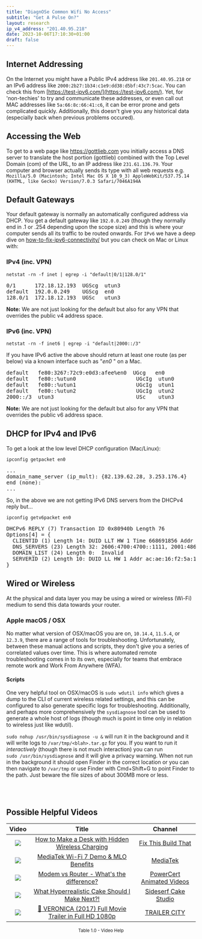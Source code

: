 ```yaml
---
title: "DiagnOSe Common Wifi No Access"
subtitle: "Get A Pulse On?"
layout: research
ip_v4_address: "201.40.95.218"
date: 2023-10-06T17:10:30+01:00
draft: false
---
```


## Internet Addressing
On the Internet you might have a Public IPv4 address like ```201.40.95.218``` or an IPv6 address like ```2000:2b27:1b34:c1e9:dd38:d5bf:43c7:5cac```. You can check this from [https://test-ipv6.com/](https://test-ipv6.com/). Yet, for 'non-techies' to try and communicate these addresses, or even call out MAC addresses like ```5a:66:8c:66:41:c6```, it can be error prone and gets complicated quickly. Additionally, this doesn't give you any historical data (especially back when previous problems occured).

## Accessing the Web
To get to a web page like https://gottlieb.com you initially access a DNS server to translate the host portion (gottlieb) combined with the Top Level Domain (com) of the URL, to an IP address like ```231.61.136.79```. Your computer and browser actually sends its type with all web requests e.g. <br>```Mozilla/5.0 (Macintosh; Intel Mac OS X 10_9_3) AppleWebKit/537.75.14 (KHTML, like Gecko) Version/7.0.3 Safari/7046A194A```

## Default Gateways
Your default gateway is normally an automatically configured address via DHCP. You get a default gateway like ```192.0.0.249``` (though they normally end in .1 or .254 depending upon the scope size) and this is where your computer sends all its traffic to be routed onwards. For ```IPv6``` we have a deep dive on [how-to-fix-ipv6-connectivity/](/blog/how-to-fix-ipv6-connectivity/) but you can check on Mac or Linux with:

### IPv4 (inc. VPN)
```netstat -rn -f inet | egrep -i "default|0/1|128.0/1"```

<pre>
0/1      172.18.12.193  UGScg  utun3
default  192.0.0.249    UGScg  en0
128.0/1  172.18.12.193  UGSc   utun3</pre>

**Note:** We are not just looking for the default but also for any VPN that overrides the public v4 address space.

### IPv6 (inc. VPN)
```netstat -rn -f inet6 | egrep -i "default|2000::/3"```

If you have IPv6 active the above should return at least one route (as per below) via a known interface such as "_en0_ " on a Mac. 

<pre>
default   fe80:3267:72c9:e0d3:afee%en0  UGcg   en0
default   fe80::%utun0                   UGcIg  utun0
default   fe80::%utun1                   UGcIg  utun1
default   fe80::%utun2                   UGcIg  utun2
2000::/3  utun3                          USc    utun3</pre>

**Note:** We are not just looking for the default but also for any VPN that overrides the public v6 address space.

## DHCP for IPv4 and IPv6

To get a look at the low level DHCP configuration (Mac/Linux): 

```ipconfig getpacket en0```

<pre>
...
domain_name_server (ip_mult): {82.139.62.28, 3.253.176.4}
end (none):
...</pre>

So, in the above we are not getting IPv6 DNS servers from the DHCPv4 reply but...

```ipconfig getv6packet en0```

<pre>
DHCPv6 REPLY (7) Transaction ID 0x80940b Length 76
Options[4] = {
  CLIENTID (1) Length 14: DUID LLT HW 1 Time 668691856 Addr 5a:66:8c:66:41:c6
  DNS_SERVERS (23) Length 32: 2606:4700:4700::1111, 2001:4860:4860::8844
  DOMAIN_LIST (24) Length 0:  Invalid
  SERVERID (2) Length 10: DUID LL HW 1 Addr ac:ae:16:f2:5a:16
}</pre>

## Wired or Wireless
At the physical and data layer you may be using a wired or wireless (Wi-Fi) medium to send this data towards your router. 

### Apple macOS / OSX
No matter what version of OSX/macOS you are on, ```10.14.4```, ```11.5.4```, or ```12.3.9```, there are a range of tools for troubleshooting. Unfortunately, between these manual actions and scripts, they don't give you a series of correlated values over time. This is where automated remote troubleshooting comes in to its own, especially for teams that embrace remote work and Work From Anywhere (WFA).

#### Scripts
One very helpful tool on OSX/macOS is ```sudo wdutil info``` which gives a dump to the CLI of current wireless related settings, and this can be configured to also generate specific logs for troubleshooting. Additionally, and perhaps more comprehensively the ```sysdiagnose``` tool can be used to generate a whole host of logs (though much is point in time only in relation to wireless just like wdutil).

```sudo nohup /usr/bin/sysdiagnose -u &``` will run it in the background and it will write logs to ```/var/tmp/<blah>.tar.gz``` for you. If you want to run it *interactively* (though there is not much interaction) you can run<br>```sudo /usr/bin/sysdiagnose``` and it will give a privacy warning. When not run in the background it should open Finder in the correct location or you can then navigate to ```/var/tmp``` or use Finder with Cmd+Shift+G to point Finder to the path. Just beware the file sizes of about 300MB more or less.

<br><br>
## Possible Helpful Videos

<link href="/plugins/lity/css/lity.min.css" rel="stylesheet">
<script src="/plugins/lity/js/lity.min.js"></script>
<div class="table1-start"></div>

|Video | Title | Channel |
| :---: | :---: | :---: |
|<a href="https://www.youtube.com/watch?v=hNgtcgiWJ0c" data-lity><img src="https://i.ytimg.com/vi/hNgtcgiWJ0c/default.jpg" class="img-fluid"></a>|<a href="https://www.youtube.com/watch?v=hNgtcgiWJ0c" data-lity>How to Make a Desk with Hidden Wireless Charging</a>|<a target="_blank" href="https://www.youtube.com/channel/UCHYSw4XKO_q1GaChw5pxa-w" >Fix This Build That</a>|
|<a href="https://www.youtube.com/watch?v=OLCtETbi-1o" data-lity><img src="https://i.ytimg.com/vi/OLCtETbi-1o/default.jpg" class="img-fluid"></a>|<a href="https://www.youtube.com/watch?v=OLCtETbi-1o" data-lity>MediaTek Wi-Fi 7 Demo &amp; MLO Benefits</a>|<a target="_blank" href="https://www.youtube.com/channel/UCpk9wjk3iyu19hS8dUY6Crg" >MediaTek</a>|
|<a href="https://www.youtube.com/watch?v=Mad4kQ5835Y" data-lity><img src="https://i.ytimg.com/vi/Mad4kQ5835Y/default.jpg" class="img-fluid"></a>|<a href="https://www.youtube.com/watch?v=Mad4kQ5835Y" data-lity>Modem vs Router - What&#39;s the difference?</a>|<a target="_blank" href="https://www.youtube.com/channel/UCJQJ4GjTiq5lmn8czf8oo0Q" >PowerCert Animated Videos</a>|
|<a href="https://www.youtube.com/watch?v=kzPiRtGL9Sw" data-lity><img src="https://i.ytimg.com/vi/kzPiRtGL9Sw/default.jpg" class="img-fluid"></a>|<a href="https://www.youtube.com/watch?v=kzPiRtGL9Sw" data-lity>What Hyperrealistic Cake Should I Make Next?!</a>|<a target="_blank" href="https://www.youtube.com/channel/UChKQYI9z5rO_sdNjhwyyjSg" >Sideserf Cake Studio</a>|
|<a href="https://www.youtube.com/watch?v=lQW5I5tCy28" data-lity><img src="https://i.ytimg.com/vi/lQW5I5tCy28/default.jpg" class="img-fluid"></a>|<a href="https://www.youtube.com/watch?v=lQW5I5tCy28" data-lity>🎥 VERONICA (2017)   Full Movie Trailer in Full HD   1080p</a>|<a target="_blank" href="https://www.youtube.com/channel/UCM1LVD5a5509fzL-4khritA" >TRAILER CITY</a>|

<center><small>Table 1.0 - Video Help</small></center>
 <br>
<div class="table1-end"></div>
<script type="text/javascript">
(function() {
    $('div.table1-start').nextUntil('div.table1-end', 'table').addClass('table thead-dark table-striped table-responsive rounded').attr('id', 't1');
    $('#t1').find('thead').addClass('thead-dark');
})();
</script>
